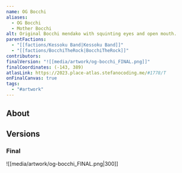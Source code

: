 ```yaml
---
name: OG Bocchi
aliases:
  - OG Bocchi
  - Mother Bocchi
alt: Original Bocchi mendako with squinting eyes and open mouth.
parentFactions:
  - "[[factions/Kessoku Band|Kessoku Band]]"
  - "[[factions/BocchiTheRock|BocchiTheRock]]"
contributors: 
finalVersion: "![[media/artwork/og-bocchi_FINAL.png]]"
finalCoordinates: (-143, 389)
atlasLink: https://2023.place-atlas.stefanocoding.me/#1778/T
onFinalCanvas: true
tags:
  - "#artwork"
---
```

## About


## Versions
### Final
![[media/artwork/og-bocchi_FINAL.png|300]]